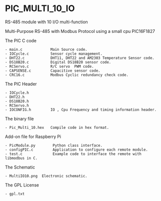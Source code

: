 PIC_MULTI_10_IO
===============

RS-485 module with 10  I/O multi-function

Multi-Purpose RS-485 with Modbus Protocol using a small cpu PIC16F1827


  The PIC  C code 
  
    - main.c             Main Source code.
    - IOCycle.c          Sensor cycle management.
    - DHT22.c            DHT11, DHT22 and AM2303 Temperature Sensor code.
    - DS18B20.c          Digital DS18B20 sensor code.
    - RCServo.c          R/C servo  PWM code.
    - CAPSENSE.c         Capacitive sensor code.
    - CRC16.c            Modbus Cyclic redundancy check code.

  The PIC Header
  
    - IOCycle.h
    - DHT22.h
    - DS18B20.h
    - RCServo.h
    - IOCONFIG.h         IO , Cpu Frequency and timing information header.
 

  The binary file

    - Pic_Multi_10.hex   Compile code in hex format.


  Add-on file for Raspberry Pi

    - PicModule.py        Python class interface.
    - configPIC.c         Application to configure each remote module.
    - test.c              Example code to interface the remote with libmodbus in C.


  The Schematic

    - MultiIO10.png  Electronic schematic.

  The GPL License

    - gpl.txt

   
